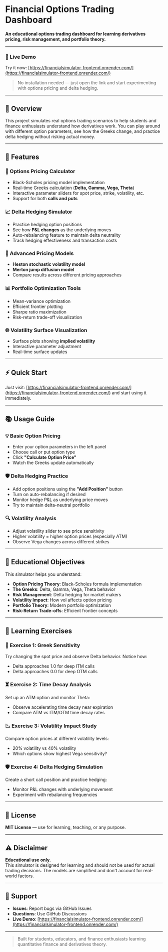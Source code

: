 # Financial Options Trading Dashboard

**An educational options trading dashboard for learning derivatives pricing, risk management, and portfolio theory.**

---

### 🔗 Live Demo  
Try it now: [https://financialsimulator-frontend.onrender.com/](https://financialsimulator-frontend.onrender.com/)

> No installation needed — just open the link and start experimenting with options pricing and delta hedging.

---

## 📌 Overview

This project simulates real options trading scenarios to help students and finance enthusiasts understand how derivatives work. You can play around with different option parameters, see how the Greeks change, and practice delta hedging without risking actual money.

---

## 🚀 Features

### 🧮 Options Pricing Calculator
- Black-Scholes pricing model implementation  
- Real-time Greeks calculation (**Delta, Gamma, Vega, Theta**)  
- Interactive parameter sliders for spot price, strike, volatility, etc.  
- Support for both **calls and puts**

### 📈 Delta Hedging Simulator
- Practice hedging option positions  
- See how **P&L changes** as the underlying moves  
- Auto-rebalancing feature to maintain delta neutrality  
- Track hedging effectiveness and transaction costs

### 🧠 Advanced Pricing Models
- **Heston stochastic volatility model**  
- **Merton jump diffusion model**  
- Compare results across different pricing approaches

### 📊 Portfolio Optimization Tools
- Mean-variance optimization  
- Efficient frontier plotting  
- Sharpe ratio maximization  
- Risk-return trade-off visualization

### 🌐 Volatility Surface Visualization
- Surface plots showing **implied volatility**  
- Interactive parameter adjustment  
- Real-time surface updates

---

## ⚡ Quick Start

Just visit:  [https://financialsimulator-frontend.onrender.com/](https://financialsimulator-frontend.onrender.com/)  and start using it immediately.

---

## 📚 Usage Guide

### 💡 Basic Option Pricing
- Enter your option parameters in the left panel  
- Choose call or put option type  
- Click **"Calculate Option Price"**  
- Watch the Greeks update automatically

### 🛡️ Delta Hedging Practice
- Add option positions using the **"Add Position"** button  
- Turn on auto-rebalancing if desired  
- Monitor hedge P&L as underlying price moves  
- Try to maintain delta-neutral portfolio

### 🔍 Volatility Analysis
- Adjust volatility slider to see price sensitivity  
- Higher volatility = higher option prices (especially ATM)  
- Observe Vega changes across different strikes

---

## 🎯 Educational Objectives

This simulator helps you understand:

- **Option Pricing Theory**: Black-Scholes formula implementation  
- **The Greeks**: Delta, Gamma, Vega, Theta behavior  
- **Risk Management**: Delta hedging for market makers  
- **Volatility Impact**: How vol affects option pricing  
- **Portfolio Theory**: Modern portfolio optimization  
- **Risk-Return Trade-offs**: Efficient frontier concepts

---

## 🧪 Learning Exercises

### 🧮 Exercise 1: Greek Sensitivity
Try changing the spot price and observe Delta behavior. Notice how:
- Delta approaches 1.0 for deep ITM calls  
- Delta approaches 0.0 for deep OTM calls

### ⏳ Exercise 2: Time Decay Analysis
Set up an ATM option and monitor Theta:
- Observe accelerating time decay near expiration  
- Compare ATM vs ITM/OTM time decay rates

### 📉 Exercise 3: Volatility Impact Study
Compare option prices at different volatility levels:
- 20% volatility vs 40% volatility  
- Which options show highest Vega sensitivity?

### 🛡️ Exercise 4: Delta Hedging Simulation
Create a short call position and practice hedging:
- Monitor P&L changes with underlying movement  
- Experiment with rebalancing frequencies

---

## 📄 License

**MIT License** — use for learning, teaching, or any purpose.

---

## ⚠️ Disclaimer

**Educational use only.**  
This simulator is designed for learning and should not be used for actual trading decisions. The models are simplified and don't account for real-world factors.

---

## 💬 Support

- **Issues**: Report bugs via GitHub Issues  
- **Questions**: Use GitHub Discussions  
- **Live Demo**: [https://financialsimulator-frontend.onrender.com/](https://financialsimulator-frontend.onrender.com/)

---

> Built for students, educators, and finance enthusiasts learning quantitative finance and derivatives theory.
